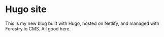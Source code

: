 # Hugo site
This is my new blog built with Hugo, hosted on Netlify, and managed with Forestry.io CMS. All good here.

